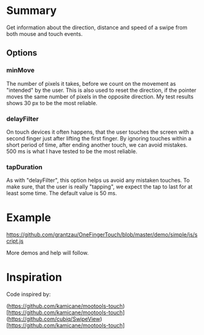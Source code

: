 # Summary

Get information about the direction, distance and speed of a swipe from both mouse and touch events.

## Options

### minMove

The number of pixels it takes, before we count on the movement as "intended" by the user. This is also used to reset the direction, if the pointer moves the same number of pixels in the opposite direction. My test results shows 30 px to be the most reliable.

### delayFilter

On touch devices it often happens, that the user touches the screen with a second finger just after lifting the first finger. By ignoring touches within a short period of time, after ending another touch, we can avoid mistakes. 500 ms is what I have tested to be the most reliable.

### tapDuration

As with "delayFilter", this option helps us avoid any mistaken touches. To make sure, that the user is really "tapping", we expect the tap to last for at least some time. The default value is 50 ms.

# Example

https://github.com/grantzau/OneFingerTouch/blob/master/demo/simple/js/script.js

More demos and help will follow.

# Inspiration

Code inspired by:

(https://github.com/kamicane/mootools-touch)[https://github.com/kamicane/mootools-touch]
(https://github.com/cubiq/SwipeView)[https://github.com/kamicane/mootools-touch]